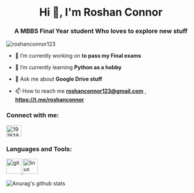 <h1 align="center">Hi 👋, I'm Roshan Connor</h1>
<h3 align="center">A MBBS Final Year student Who loves to explore new stuff</h3>

<p align="left"> <img src="https://komarev.com/ghpvc/?username=roshanconnor123&label=Profile%20views&color=0e75b6&style=flat" alt="roshanconnor123" /> </p>

- 🔭 I’m currently working on **to pass my Final exams**

- 🌱 I’m currently learning **Python as a hobby**

- 💬 Ask me about **Google Drive stuff**

- 📫 How to reach me **roshanconnor123@gmail.com** , **https://t.me/roshanconnor**

<p align="left">
<h3 align="left">Connect with me:</h3>
<a href="https://stackoverflow.com/users/19183813" target="blank"><img align="center" src="https://cdn.jsdelivr.net/npm/simple-icons@3.0.1/icons/stackoverflow.svg" alt="19183813" height="30" width="40" /></a>
</p>

<h3 align="left">Languages and Tools:</h3>
<p align="left"> <a href="https://git-scm.com/" target="_blank"> <img src="https://www.vectorlogo.zone/logos/git-scm/git-scm-icon.svg" alt="git" width="40" height="40"/> </a> <a href="https://www.linux.org/" target="_blank"> <img src="https://devicons.github.io/devicon/devicon.git/icons/linux/linux-original.svg" alt="linux" width="40" height="40"/> </a> </p>

![Anurag's github stats](https://github-readme-stats.vercel.app/api?username=roshanconnor123&show_icons=true&theme=gotham)
